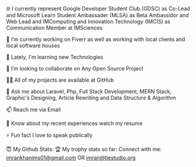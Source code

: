 🌐 I currently represent Google Developer Student Club (GDSC) as Co-Lead and Microsoft Learn Student Ambassader (MLSA) as Beta Ambassidor and Web Lead and IMComputing and Innovation Technology (IMCIS) as Communication Member at IMSciences

🔭 I’m currently working on Fiverr as well as working with local clients and local software houses

🌱 Lately, I'm learning new Technologies

👯 I’m looking to collaborate on Any Open Source Project

👨‍💻 All of my projects are available at GitHub

💬 Ask me about Laravel, Php, Full Stack Development, MERN Stack, Graphic's Designing, Article Rewriting and Data Structure & Algorithm

📫 Reach me via Email

📄 Know about my recent experiences watch my resume

⚡ Fun fact I love to speak publically

😇 My Github Stats:
🏆 My trophy stats so far:
Connect with me:
imrankhanims01@gmail.com OR imran@tiestudio.org

